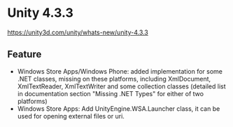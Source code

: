 # Unity 4.3.3

https://unity3d.com/unity/whats-new/unity-4.3.3

## Feature



*   Windows Store Apps/Windows Phone: added implementation for some .NET classes, missing on these platforms, including XmlDocument, XmlTextReader, XmlTextWriter and some collection classes (detailed list in documentation section "Missing .NET Types" for either of two platforms)
*   Windows Store Apps: Add UnityEngine.WSA.Launcher class, it can be used for opening external files or uri.